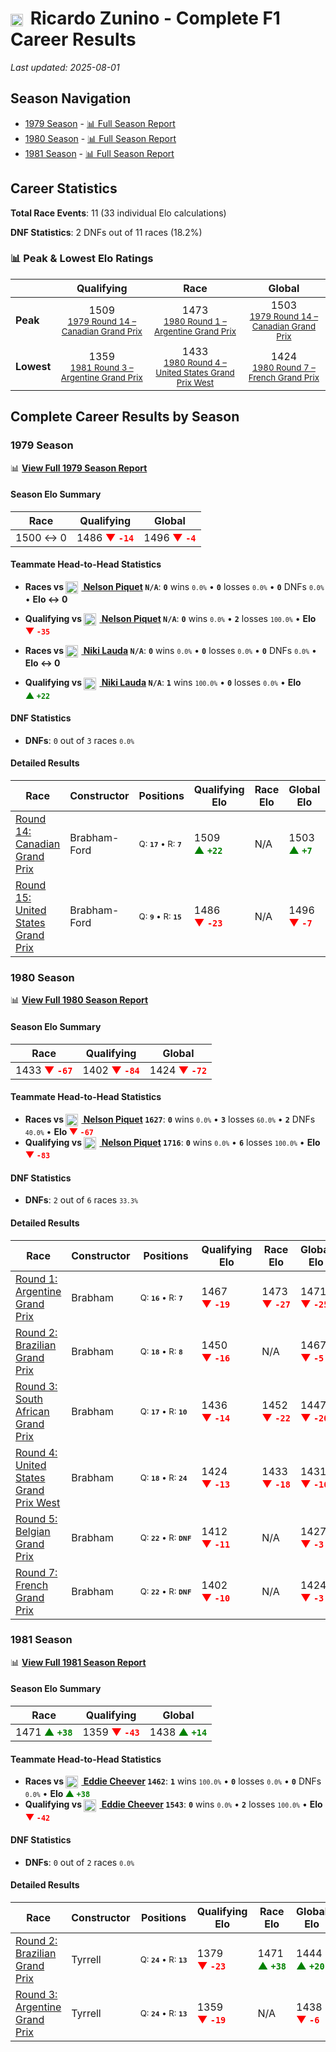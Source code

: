 # <img src="https://upload.wikimedia.org/wikipedia/commons/1/1a/Flag_of_Argentina.svg" alt="Argentina" width="20" height="auto" style="vertical-align: middle; margin-right: 5px;" onerror="this.outerHTML='🇦🇷'; this.style.marginRight='5px';"/> Ricardo Zunino - Complete F1 Career Results

*Last updated: 2025-08-01*

## Season Navigation

- [1979 Season](#1979-season) - [📊 Full Season Report](../seasons/1979-season-report)
- [1980 Season](#1980-season) - [📊 Full Season Report](../seasons/1980-season-report)
- [1981 Season](#1981-season) - [📊 Full Season Report](../seasons/1981-season-report)

## Career Statistics

**Total Race Events**: 11 (33 individual Elo calculations)

**DNF Statistics**: 2 DNFs out of 11 races (18.2%)

### 📊 Peak & Lowest Elo Ratings

| &nbsp; | Qualifying | Race | Global |
|-------|------------|------|--------|
| **Peak** | <center> 1509 <br/><small> [1979 Round 14 – Canadian Grand Prix](../seasons/1979-season-report#round-14-canadian-grand-prix) </small></center> | <center> 1473 <br/><small> [1980 Round 1 – Argentine Grand Prix](../seasons/1980-season-report#round-1-argentine-grand-prix) </small></center> | <center> 1503  <br/><small> [1979 Round 14 – Canadian Grand Prix](../seasons/1979-season-report#round-14-canadian-grand-prix) </small></center> |
| **Lowest** | <center> 1359 <br/><small> [1981 Round 3 – Argentine Grand Prix](../seasons/1981-season-report#round-3-argentine-grand-prix) </small></center> | <center> 1433 <br/><small> [1980 Round 4 – United States Grand Prix West](../seasons/1980-season-report#round-4-united-states-grand-prix-west) </small></center> | <center> 1424 <br/><small> [1980 Round 7 – French Grand Prix](../seasons/1980-season-report#round-7-french-grand-prix) </small></center> |


## Complete Career Results by Season

### 1979 Season

📊 **[View Full 1979 Season Report](../seasons/1979-season-report)**

#### Season Elo Summary

| Race | Qualifying | Global |
|------|------------|--------|
| 1500 ↔ 0 | 1486 **<span style="color: red;">▼&nbsp;`-14`</span>** | 1496 **<span style="color: red;">▼&nbsp;`-4`</span>** |

#### Teammate Head-to-Head Statistics

- **Races vs [<img src="https://upload.wikimedia.org/wikipedia/commons/0/05/Flag_of_Brazil.svg" alt="Brazil" width="20" height="auto" style="vertical-align: middle; margin-right: 5px;" onerror="this.outerHTML='🇧🇷'; this.style.marginRight='5px';"/> Nelson Piquet](nelson-piquet) `N/A`**: **`0`** wins <small>`0.0%`</small> • **`0`** losses <small>`0.0%`</small> • **`0`** DNFs <small>`0.0%`</small> • **Elo ↔ 0**
- **Qualifying vs [<img src="https://upload.wikimedia.org/wikipedia/commons/0/05/Flag_of_Brazil.svg" alt="Brazil" width="20" height="auto" style="vertical-align: middle; margin-right: 5px;" onerror="this.outerHTML='🇧🇷'; this.style.marginRight='5px';"/> Nelson Piquet](nelson-piquet) `N/A`**: **`0`** wins <small>`0.0%`</small> • **`2`** losses <small>`100.0%`</small> • **Elo <span style="color: red;">▼&nbsp;`-35`</span>**

- **Races vs [<img src="https://upload.wikimedia.org/wikipedia/commons/4/41/Flag_of_Austria.svg" alt="Austria" width="20" height="auto" style="vertical-align: middle; margin-right: 5px;" onerror="this.outerHTML='🇦🇹'; this.style.marginRight='5px';"/> Niki Lauda](niki-lauda) `N/A`**: **`0`** wins <small>`0.0%`</small> • **`0`** losses <small>`0.0%`</small> • **`0`** DNFs <small>`0.0%`</small> • **Elo ↔ 0**
- **Qualifying vs [<img src="https://upload.wikimedia.org/wikipedia/commons/4/41/Flag_of_Austria.svg" alt="Austria" width="20" height="auto" style="vertical-align: middle; margin-right: 5px;" onerror="this.outerHTML='🇦🇹'; this.style.marginRight='5px';"/> Niki Lauda](niki-lauda) `N/A`**: **`1`** wins <small>`100.0%`</small> • **`0`** losses <small>`0.0%`</small> • **Elo <span style="color: green;">▲&nbsp;`+22`</span>**

#### DNF Statistics

- **DNFs**: `0` out of `3` races <small>`0.0%`</small>

#### Detailed Results

| Race | Constructor | Positions | Qualifying Elo | Race Elo | Global Elo | Teammate |
|------|-------------|-----------|----------------|----------|------------|----------|
| [Round 14: Canadian Grand Prix](../seasons/1979-season-report#round-14-canadian-grand-prix) | Brabham-Ford | <small>Q:&nbsp;**`17`**&nbsp;•&nbsp;R:&nbsp;**`7`**</small> | 1509 **<span style="color: green;">▲&nbsp;`+22`</span>** | N/A | 1503 **<span style="color: green;">▲&nbsp;`+7`</span>** | [<img src="https://upload.wikimedia.org/wikipedia/commons/0/05/Flag_of_Brazil.svg" alt="Brazil" width="20" height="auto" style="vertical-align: middle; margin-right: 5px;" onerror="this.outerHTML='🇧🇷'; this.style.marginRight='5px';"/> Nelson Piquet](nelson-piquet)<br/><small>Q:&nbsp;**`N/A`**&nbsp;•&nbsp;R:&nbsp;**`N/A`**</small> |
| [Round 15: United States Grand Prix](../seasons/1979-season-report#round-15-united-states-grand-prix) | Brabham-Ford | <small>Q:&nbsp;**`9`**&nbsp;•&nbsp;R:&nbsp;**`15`**</small> | 1486 **<span style="color: red;">▼&nbsp;`-23`</span>** | N/A | 1496 **<span style="color: red;">▼&nbsp;`-7`</span>** | [<img src="https://upload.wikimedia.org/wikipedia/commons/0/05/Flag_of_Brazil.svg" alt="Brazil" width="20" height="auto" style="vertical-align: middle; margin-right: 5px;" onerror="this.outerHTML='🇧🇷'; this.style.marginRight='5px';"/> Nelson Piquet](nelson-piquet)<br/><small>Q:&nbsp;**`N/A`**&nbsp;•&nbsp;R:&nbsp;**`N/A`**</small> |

### 1980 Season

📊 **[View Full 1980 Season Report](../seasons/1980-season-report)**

#### Season Elo Summary

| Race | Qualifying | Global |
|------|------------|--------|
| 1433 **<span style="color: red;">▼&nbsp;`-67`</span>** | 1402 **<span style="color: red;">▼&nbsp;`-84`</span>** | 1424 **<span style="color: red;">▼&nbsp;`-72`</span>** |

#### Teammate Head-to-Head Statistics

- **Races vs [<img src="https://upload.wikimedia.org/wikipedia/commons/0/05/Flag_of_Brazil.svg" alt="Brazil" width="20" height="auto" style="vertical-align: middle; margin-right: 5px;" onerror="this.outerHTML='🇧🇷'; this.style.marginRight='5px';"/> Nelson Piquet](nelson-piquet) `1627`**: **`0`** wins <small>`0.0%`</small> • **`3`** losses <small>`60.0%`</small> • **`2`** DNFs <small>`40.0%`</small> • **Elo <span style="color: red;">▼&nbsp;`-67`</span>**
- **Qualifying vs [<img src="https://upload.wikimedia.org/wikipedia/commons/0/05/Flag_of_Brazil.svg" alt="Brazil" width="20" height="auto" style="vertical-align: middle; margin-right: 5px;" onerror="this.outerHTML='🇧🇷'; this.style.marginRight='5px';"/> Nelson Piquet](nelson-piquet) `1716`**: **`0`** wins <small>`0.0%`</small> • **`6`** losses <small>`100.0%`</small> • **Elo <span style="color: red;">▼&nbsp;`-83`</span>**

#### DNF Statistics

- **DNFs**: `2` out of `6` races <small>`33.3%`</small>

#### Detailed Results

| Race | Constructor | Positions | Qualifying Elo | Race Elo | Global Elo | Teammate |
|------|-------------|-----------|----------------|----------|------------|----------|
| [Round 1: Argentine Grand Prix](../seasons/1980-season-report#round-1-argentine-grand-prix) | Brabham | <small>Q:&nbsp;**`16`**&nbsp;•&nbsp;R:&nbsp;**`7`**</small> | 1467 **<span style="color: red;">▼&nbsp;`-19`</span>** | 1473 **<span style="color: red;">▼&nbsp;`-27`</span>** | 1471 **<span style="color: red;">▼&nbsp;`-25`</span>** | [<img src="https://upload.wikimedia.org/wikipedia/commons/0/05/Flag_of_Brazil.svg" alt="Brazil" width="20" height="auto" style="vertical-align: middle; margin-right: 5px;" onerror="this.outerHTML='🇧🇷'; this.style.marginRight='5px';"/> Nelson Piquet](nelson-piquet)<br/><small>Q:&nbsp;**`4`**&nbsp;•&nbsp;R:&nbsp;**`2`**</small> |
| [Round 2: Brazilian Grand Prix](../seasons/1980-season-report#round-2-brazilian-grand-prix) | Brabham | <small>Q:&nbsp;**`18`**&nbsp;•&nbsp;R:&nbsp;**`8`**</small> | 1450 **<span style="color: red;">▼&nbsp;`-16`</span>** | N/A | 1467 **<span style="color: red;">▼&nbsp;`-5`</span>** | [<img src="https://upload.wikimedia.org/wikipedia/commons/0/05/Flag_of_Brazil.svg" alt="Brazil" width="20" height="auto" style="vertical-align: middle; margin-right: 5px;" onerror="this.outerHTML='🇧🇷'; this.style.marginRight='5px';"/> Nelson Piquet](nelson-piquet)<br/><small>Q:&nbsp;**`9`**&nbsp;•&nbsp;R:&nbsp;**`DNF`**</small> |
| [Round 3: South African Grand Prix](../seasons/1980-season-report#round-3-south-african-grand-prix) | Brabham | <small>Q:&nbsp;**`17`**&nbsp;•&nbsp;R:&nbsp;**`10`**</small> | 1436 **<span style="color: red;">▼&nbsp;`-14`</span>** | 1452 **<span style="color: red;">▼&nbsp;`-22`</span>** | 1447 **<span style="color: red;">▼&nbsp;`-20`</span>** | [<img src="https://upload.wikimedia.org/wikipedia/commons/0/05/Flag_of_Brazil.svg" alt="Brazil" width="20" height="auto" style="vertical-align: middle; margin-right: 5px;" onerror="this.outerHTML='🇧🇷'; this.style.marginRight='5px';"/> Nelson Piquet](nelson-piquet)<br/><small>Q:&nbsp;**`3`**&nbsp;•&nbsp;R:&nbsp;**`4`**</small> |
| [Round 4: United States Grand Prix West](../seasons/1980-season-report#round-4-united-states-grand-prix-west) | Brabham | <small>Q:&nbsp;**`18`**&nbsp;•&nbsp;R:&nbsp;**`24`**</small> | 1424 **<span style="color: red;">▼&nbsp;`-13`</span>** | 1433 **<span style="color: red;">▼&nbsp;`-18`</span>** | 1431 **<span style="color: red;">▼&nbsp;`-16`</span>** | [<img src="https://upload.wikimedia.org/wikipedia/commons/0/05/Flag_of_Brazil.svg" alt="Brazil" width="20" height="auto" style="vertical-align: middle; margin-right: 5px;" onerror="this.outerHTML='🇧🇷'; this.style.marginRight='5px';"/> Nelson Piquet](nelson-piquet)<br/><small>Q:&nbsp;**`1`**&nbsp;•&nbsp;R:&nbsp;**`1`**</small> |
| [Round 5: Belgian Grand Prix](../seasons/1980-season-report#round-5-belgian-grand-prix) | Brabham | <small>Q:&nbsp;**`22`**&nbsp;•&nbsp;R:&nbsp;**`DNF`**</small> | 1412 **<span style="color: red;">▼&nbsp;`-11`</span>** | N/A | 1427 **<span style="color: red;">▼&nbsp;`-3`</span>** | [<img src="https://upload.wikimedia.org/wikipedia/commons/0/05/Flag_of_Brazil.svg" alt="Brazil" width="20" height="auto" style="vertical-align: middle; margin-right: 5px;" onerror="this.outerHTML='🇧🇷'; this.style.marginRight='5px';"/> Nelson Piquet](nelson-piquet)<br/><small>Q:&nbsp;**`7`**&nbsp;•&nbsp;R:&nbsp;**`17`**</small> |
| [Round 7: French Grand Prix](../seasons/1980-season-report#round-7-french-grand-prix) | Brabham | <small>Q:&nbsp;**`22`**&nbsp;•&nbsp;R:&nbsp;**`DNF`**</small> | 1402 **<span style="color: red;">▼&nbsp;`-10`</span>** | N/A | 1424 **<span style="color: red;">▼&nbsp;`-3`</span>** | [<img src="https://upload.wikimedia.org/wikipedia/commons/0/05/Flag_of_Brazil.svg" alt="Brazil" width="20" height="auto" style="vertical-align: middle; margin-right: 5px;" onerror="this.outerHTML='🇧🇷'; this.style.marginRight='5px';"/> Nelson Piquet](nelson-piquet)<br/><small>Q:&nbsp;**`8`**&nbsp;•&nbsp;R:&nbsp;**`4`**</small> |

### 1981 Season

📊 **[View Full 1981 Season Report](../seasons/1981-season-report)**

#### Season Elo Summary

| Race | Qualifying | Global |
|------|------------|--------|
| 1471 **<span style="color: green;">▲&nbsp;`+38`</span>** | 1359 **<span style="color: red;">▼&nbsp;`-43`</span>** | 1438 **<span style="color: green;">▲&nbsp;`+14`</span>** |

#### Teammate Head-to-Head Statistics

- **Races vs [<img src="https://upload.wikimedia.org/wikipedia/commons/a/a4/Flag_of_the_United_States.svg" alt="United States" width="20" height="auto" style="vertical-align: middle; margin-right: 5px;" onerror="this.outerHTML='🇺🇸'; this.style.marginRight='5px';"/> Eddie Cheever](eddie-cheever) `1462`**: **`1`** wins <small>`100.0%`</small> • **`0`** losses <small>`0.0%`</small> • **`0`** DNFs <small>`0.0%`</small> • **Elo <span style="color: green;">▲&nbsp;`+38`</span>**
- **Qualifying vs [<img src="https://upload.wikimedia.org/wikipedia/commons/a/a4/Flag_of_the_United_States.svg" alt="United States" width="20" height="auto" style="vertical-align: middle; margin-right: 5px;" onerror="this.outerHTML='🇺🇸'; this.style.marginRight='5px';"/> Eddie Cheever](eddie-cheever) `1543`**: **`0`** wins <small>`0.0%`</small> • **`2`** losses <small>`100.0%`</small> • **Elo <span style="color: red;">▼&nbsp;`-42`</span>**

#### DNF Statistics

- **DNFs**: `0` out of `2` races <small>`0.0%`</small>

#### Detailed Results

| Race | Constructor | Positions | Qualifying Elo | Race Elo | Global Elo | Teammate |
|------|-------------|-----------|----------------|----------|------------|----------|
| [Round 2: Brazilian Grand Prix](../seasons/1981-season-report#round-2-brazilian-grand-prix) | Tyrrell | <small>Q:&nbsp;**`24`**&nbsp;•&nbsp;R:&nbsp;**`13`**</small> | 1379 **<span style="color: red;">▼&nbsp;`-23`</span>** | 1471 **<span style="color: green;">▲&nbsp;`+38`</span>** | 1444 **<span style="color: green;">▲&nbsp;`+20`</span>** | [<img src="https://upload.wikimedia.org/wikipedia/commons/a/a4/Flag_of_the_United_States.svg" alt="United States" width="20" height="auto" style="vertical-align: middle; margin-right: 5px;" onerror="this.outerHTML='🇺🇸'; this.style.marginRight='5px';"/> Eddie Cheever](eddie-cheever)<br/><small>Q:&nbsp;**`14`**&nbsp;•&nbsp;R:&nbsp;**`14`**</small> |
| [Round 3: Argentine Grand Prix](../seasons/1981-season-report#round-3-argentine-grand-prix) | Tyrrell | <small>Q:&nbsp;**`24`**&nbsp;•&nbsp;R:&nbsp;**`13`**</small> | 1359 **<span style="color: red;">▼&nbsp;`-19`</span>** | N/A | 1438 **<span style="color: red;">▼&nbsp;`-6`</span>** | [<img src="https://upload.wikimedia.org/wikipedia/commons/a/a4/Flag_of_the_United_States.svg" alt="United States" width="20" height="auto" style="vertical-align: middle; margin-right: 5px;" onerror="this.outerHTML='🇺🇸'; this.style.marginRight='5px';"/> Eddie Cheever](eddie-cheever)<br/><small>Q:&nbsp;**`13`**&nbsp;•&nbsp;R:&nbsp;**`DNF`**</small> |

